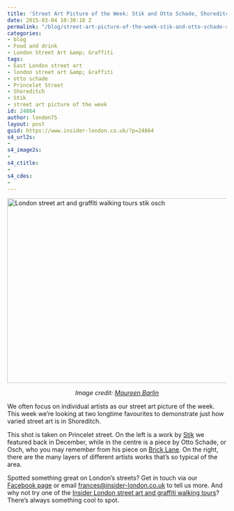```yaml
---
title: 'Street Art Picture of the Week: Stik and Otto Schade, Shoreditch'
date: 2015-03-04 10:30:18 Z
permalink: "/blog/street-art-picture-of-the-week-stik-and-otto-schade-shoreditch/"
categories:
- blog
- Food and drink
- London Street Art &amp; Graffiti
tags:
- East London street art
- london street art &amp; Graffiti
- otto schade
- Princelet Street
- Shoreditch
- Stik
- street art picture of the week
id: 24864
author: london75
layout: post
guid: https://www.insider-london.co.uk/?p=24864
s4_url2s:
- 
s4_image2s:
- 
s4_ctitle:
- 
s4_cdes:
- 
---
```


<img class="aligncenter wp-image-24866 size-full" src="/wp-content/uploads/2015/03/Stik-Otto-Schade_mini.jpg" alt="London street art and graffiti walking tours stik osch" width="569" height="423" />

<p style="text-align: center;">
  <em>Image credit: <a href="https://www.flickr.com/photos/maureen_barlin/16680850115/in/photolist-rq2HA4-qtfjZe-rnJKcs-rpxUnB-r86do5-rpDJ3v-r8cGfz-r85kNq-r85knA-r6g1ZH-r876xD-rndhDC-qsvE17-rpvbFt-qsvzbs-r7KDmE-qshZZm-r7Quke-r7Qu1M-rphyvB-qshYH3-rmu2NE-r5srjP-r7jRXx-qrMru9-qrXdBe-rpo5HM-r6bF5R-r7jHdP-r5q12P-r6Qntd-r6XEMP-qrqf57-qrCsbM-rohBg8-r6RcAN-rofdVS-r51YFZ-r6QbAn-r6QbhX-rkZhP9-rkZhqU-rohe6v-robZBo-r6w5b4-rkFcSm-r6pFTb-qrbZ7B-rnY8cT-rnmQZu" target="_blank">Maureen Barlin</a></em>
</p>

We often focus on individual artists as our street art picture of the week. This week we&#8217;re looking at two longtime favourites to demonstrate just how varied street art is in Shoreditch.

This shot is taken on Princelet street. On the left is a work by <a href="/street-art-pictures-of-the-week-stik/" target="_blank">Stik</a> we featured back in December, while in the centre is a piece by Otto Schade, or Osch, who you may remember from his piece on <a href="/smiley-otto-schade-street-art-london-brick-lane/" target="_blank">Brick Lane</a>. On the right, there are the many layers of different artists works that&#8217;s so typical of the area.

Spotted something great on London&#8217;s streets? Get in touch via our <a href="https://www.facebook.com/insiderlondon" target="_blank">Facebook page</a> or email frances@insider-london.co.uk to tell us more. And why not try one of the <a href="https://www.insider-london.co.uk/tours/street-art-tour-london/" target="_blank">Insider London street art and graffiti walking tours</a>? There&#8217;s always something cool to spot.